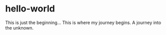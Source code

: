 # hello-world
This is just the beginning...
This is where my journey begins. A journey into the unknown.
